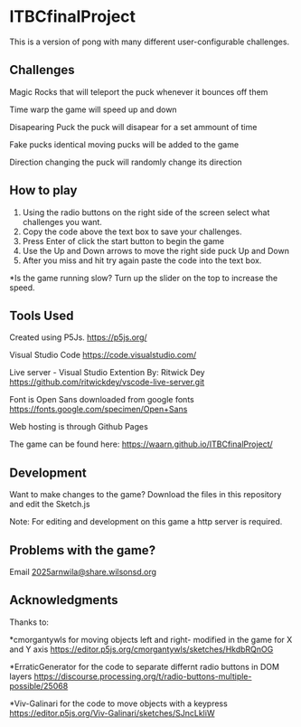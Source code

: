 # ITBCfinalProject

This is a version of pong with many different user-configurable challenges.


## Challenges
Magic Rocks that will teleport the puck whenever it bounces off them

Time warp the game will speed up and down 

Disapearing Puck the puck will disapear for a set ammount of time

Fake pucks identical moving pucks will be added to the game

Direction changing the puck will randomly change its direction

## How to play

1. Using the radio buttons on the right side of the screen select what challenges you want.
2. Copy the code above the text box to save your challenges.
4. Press Enter of click the start button to begin the game
5. Use the Up and Down arrows to move the right side puck Up and Down
6. After you miss and hit try again paste the code into the text box.

*Is the game running slow? Turn up the slider on the top to increase the speed.

## Tools Used

Created using P5Js. 
https://p5js.org/

Visual Studio Code
https://code.visualstudio.com/

Live server - Visual Studio Extention 
By: Ritwick Dey
https://github.com/ritwickdey/vscode-live-server.git

Font is Open Sans downloaded from google fonts
https://fonts.google.com/specimen/Open+Sans

Web hosting is through Github Pages

The game can be found here: https://waarn.github.io/ITBCfinalProject/

## Development

Want to make changes to the game? Download the files in this repository and edit the Sketch.js

Note: For editing and development on this game a http server is required.

## Problems with the game?
Email 2025arnwila@share.wilsonsd.org

## Acknowledgments

Thanks to:

*cmorgantywls for moving objects left and right- modified in the game for X and Y axis
https://editor.p5js.org/cmorgantywls/sketches/HkdbRQnOG

*ErraticGenerator for the code to separate differnt radio buttons in DOM layers
https://discourse.processing.org/t/radio-buttons-multiple-possible/25068

*Viv-Galinari for the code to move objects with a keypress
https://editor.p5js.org/Viv-Galinari/sketches/SJncLkliW
